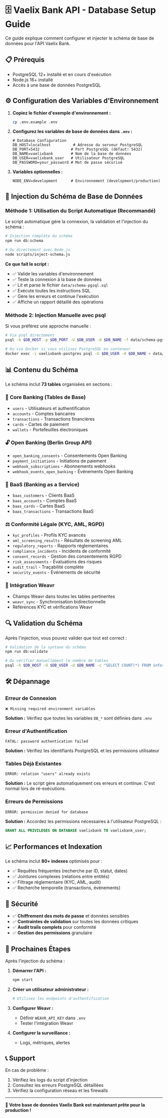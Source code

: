 # 🗄️ Vaelix Bank API - Database Setup Guide

Ce guide explique comment configurer et injecter le schéma de base de données pour l'API Vaelix Bank.

## 📋 Prérequis

- PostgreSQL 12+ installé et en cours d'exécution
- Node.js 16+ installé
- Accès à une base de données PostgreSQL

## ⚙️ Configuration des Variables d'Environnement

1. **Copiez le fichier d'exemple d'environnement :**
   ```bash
   cp .env.example .env
   ```

2. **Configurez les variables de base de données dans `.env` :**
   ```env
   # Database Configuration
   DB_HOST=localhost          # Adresse du serveur PostgreSQL
   DB_PORT=5432              # Port PostgreSQL (défaut: 5432)
   DB_NAME=vaelixbank        # Nom de la base de données
   DB_USER=vaelixbank_user   # Utilisateur PostgreSQL
   DB_PASSWORD=your_password # Mot de passe sécurisé
   ```

3. **Variables optionnelles :**
   ```env
   NODE_ENV=development      # Environnement (development/production)
   ```

## 🚀 Injection du Schéma de Base de Données

### Méthode 1: Utilisation du Script Automatique (Recommandé)

Le script automatique gère la connexion, la validation et l'injection du schéma :

```bash
# Injection complète du schéma
npm run db:schema

# Ou directement avec Node.js
node scripts/inject-schema.js
```

**Ce que fait le script :**
- ✅ Valide les variables d'environnement
- ✅ Teste la connexion à la base de données
- ✅ Lit et parse le fichier `data/schema-pgsql.sql`
- ✅ Exécute toutes les instructions SQL
- ✅ Gère les erreurs et continue l'exécution
- ✅ Affiche un rapport détaillé des opérations

### Méthode 2: Injection Manuelle avec psql

Si vous préférez une approche manuelle :

```bash
# Via psql directement
psql -h $DB_HOST -p $DB_PORT -U $DB_USER -d $DB_NAME -f data/schema-pgsql.sql

# Ou via Docker si vous utilisez PostgreSQL en conteneur
docker exec -i vaelixbank-postgres psql -U $DB_USER -d $DB_NAME < data/schema-pgsql.sql
```

## 📊 Contenu du Schéma

Le schéma inclut **73 tables** organisées en sections :

### 🏦 **Core Banking (Tables de Base)**
- `users` - Utilisateurs et authentification
- `accounts` - Comptes bancaires
- `transactions` - Transactions financières
- `cards` - Cartes de paiement
- `wallets` - Portefeuilles électroniques

### 🔓 **Open Banking (Berlin Group API)**
- `open_banking_consents` - Consentements Open Banking
- `payment_initiations` - Initiations de paiement
- `webhook_subscriptions` - Abonnements webhooks
- `webhook_events_open_banking` - Événements Open Banking

### 🏢 **BaaS (Banking as a Service)**
- `baas_customers` - Clients BaaS
- `baas_accounts` - Comptes BaaS
- `baas_cards` - Cartes BaaS
- `baas_transactions` - Transactions BaaS

### ⚖️ **Conformité Légale (KYC, AML, RGPD)**
- `kyc_profiles` - Profils KYC avancés
- `aml_screening_results` - Résultats de screening AML
- `regulatory_reports` - Rapports réglementaires
- `compliance_incidents` - Incidents de conformité
- `consent_records` - Gestion des consentements RGPD
- `risk_assessments` - Évaluations des risques
- `audit_trail` - Traçabilité complète
- `security_events` - Événements de sécurité

### 🔗 **Intégration Weavr**
- Champs Weavr dans toutes les tables pertinentes
- `weavr_sync` - Synchronisation bidirectionnelle
- Références KYC et vérifications Weavr

## 🔍 Validation du Schéma

Après l'injection, vous pouvez valider que tout est correct :

```bash
# Validation de la syntaxe du schéma
npm run db:validate

# Ou vérifier manuellement le nombre de tables
psql -h $DB_HOST -U $DB_USER -d $DB_NAME -c "SELECT COUNT(*) FROM information_schema.tables WHERE table_schema = 'public';"
```

## 🛠️ Dépannage

### Erreur de Connexion
```
❌ Missing required environment variables
```
**Solution :** Vérifiez que toutes les variables `DB_*` sont définies dans `.env`

### Erreur d'Authentification
```
FATAL: password authentication failed
```
**Solution :** Vérifiez les identifiants PostgreSQL et les permissions utilisateur

### Tables Déjà Existantes
```
ERROR: relation "users" already exists
```
**Solution :** Le script gère automatiquement ces erreurs et continue. C'est normal lors de ré-exécutions.

### Erreurs de Permissions
```
ERROR: permission denied for database
```
**Solution :** Accordez les permissions nécessaires à l'utilisateur PostgreSQL :
```sql
GRANT ALL PRIVILEGES ON DATABASE vaelixbank TO vaelixbank_user;
```

## 📈 Performances et Indexation

Le schéma inclut **80+ indexes** optimisés pour :
- ✅ Requêtes fréquentes (recherche par ID, statut, dates)
- ✅ Jointures complexes (relations entre entités)
- ✅ Filtrage réglementaire (KYC, AML, audit)
- ✅ Recherche temporelle (transactions, événements)

## 🔐 Sécurité

- ✅ **Chiffrement des mots de passe** et données sensibles
- ✅ **Contraintes de validation** sur toutes les données critiques
- ✅ **Audit trails complets** pour conformité
- ✅ **Gestion des permissions** granulaire

## 🚀 Prochaines Étapes

Après l'injection du schéma :

1. **Démarrer l'API :**
   ```bash
   npm start
   ```

2. **Créer un utilisateur administrateur :**
   ```bash
   # Utilisez les endpoints d'authentification
   ```

3. **Configurer Weavr :**
   - Définir `WEAVR_API_KEY` dans `.env`
   - Tester l'intégration Weavr

4. **Configurer la surveillance :**
   - Logs, métriques, alertes

## 📞 Support

En cas de problème :
1. Vérifiez les logs du script d'injection
2. Consultez les erreurs PostgreSQL détaillées
3. Vérifiez la configuration réseau et les firewalls

---

**🎉 Votre base de données Vaelix Bank est maintenant prête pour la production !**